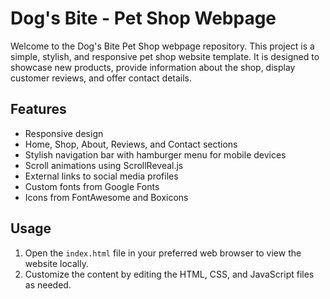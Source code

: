 # Dog's Bite - Pet Shop Webpage

Welcome to the Dog's Bite Pet Shop webpage repository. This project is a simple, stylish, and responsive pet shop website template. It is designed to showcase new products, provide information about the shop, display customer reviews, and offer contact details. 

## Features

- Responsive design
- Home, Shop, About, Reviews, and Contact sections
- Stylish navigation bar with hamburger menu for mobile devices
- Scroll animations using ScrollReveal.js
- External links to social media profiles
- Custom fonts from Google Fonts
- Icons from FontAwesome and Boxicons

## Usage

1. Open the `index.html` file in your preferred web browser to view the website locally.
2. Customize the content by editing the HTML, CSS, and JavaScript files as needed.
